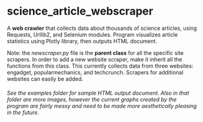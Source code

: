 # science_article_webscraper
A **web crawler** that collects data about thousands of science articles, using Requests, Urllib2, and Selenium modules. Program visualizes article statistics using Plotly library, then outputs HTML document.


Note: the *newscraper.py* file is the **parent class** for all the specific site scrapers. In order to add a new website scraper, make it inherit all the functions from this class. This currently collects data from three websites: engadget, popularmechanics, and techcrunch. Scrapers for additional websites can easily be added.


###### See the examples folder for sample HTML output document. Also in that folder are more images, however the current graphs created by the program are fairly messy and need to be made more aesthetically pleasing in the future.

